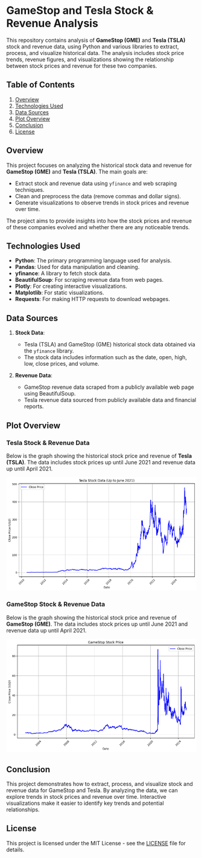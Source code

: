 # GameStop and Tesla Stock & Revenue Analysis

This repository contains analysis of **GameStop (GME)** and **Tesla (TSLA)** stock and revenue data, using Python and various libraries to extract, process, and visualize historical data. The analysis includes stock price trends, revenue figures, and visualizations showing the relationship between stock prices and revenue for these two companies.

## Table of Contents
1. [Overview](#overview)
2. [Technologies Used](#technologies-used)
3. [Data Sources](#data-sources)
4. [Plot Overview](#plot-overview)
5. [Conclusion](#conclusion)
6. [License](#license)

## Overview

This project focuses on analyzing the historical stock data and revenue for **GameStop (GME)** and **Tesla (TSLA)**. The main goals are:
- Extract stock and revenue data using `yfinance` and web scraping techniques.
- Clean and preprocess the data (remove commas and dollar signs).
- Generate visualizations to observe trends in stock prices and revenue over time.

The project aims to provide insights into how the stock prices and revenue of these companies evolved and whether there are any noticeable trends.

## Technologies Used

- **Python**: The primary programming language used for analysis.
- **Pandas**: Used for data manipulation and cleaning.
- **yfinance**: A library to fetch stock data.
- **BeautifulSoup**: For scraping revenue data from web pages.
- **Plotly**: For creating interactive visualizations.
- **Matplotlib**: For static visualizations.
- **Requests**: For making HTTP requests to download webpages.

## Data Sources

1. **Stock Data**: 
   - Tesla (TSLA) and GameStop (GME) historical stock data obtained via the `yfinance` library.
   - The stock data includes information such as the date, open, high, low, close prices, and volume.
   
2. **Revenue Data**:
   - GameStop revenue data scraped from a publicly available web page using BeautifulSoup.
   - Tesla revenue data sourced from publicly available data and financial reports.

## Plot Overview

### Tesla Stock & Revenue Data

Below is the graph showing the historical stock price and revenue of **Tesla (TSLA)**. The data includes stock prices up until June 2021 and revenue data up until April 2021.

![Tesla Plot](https://github.com/saf1Hckr/Tesla-and-GameStop-Stock-Revenue-Analyze-/blob/main/Tesla_Stock.png)

### GameStop Stock & Revenue Data

Below is the graph showing the historical stock price and revenue of **GameStop (GME)**. The data includes stock prices up until June 2021 and revenue data up until April 2021.

![GameStop Plot](https://github.com/saf1Hckr/Tesla-and-GameStop-Stock-Revenue-Analyze-/blob/main/GameStop_data.png)

## Conclusion

This project demonstrates how to extract, process, and visualize stock and revenue data for GameStop and Tesla. By analyzing the data, we can explore trends in stock prices and revenue over time. Interactive visualizations make it easier to identify key trends and potential relationships.

## License

This project is licensed under the MIT License - see the [LICENSE](LICENSE) file for details.
